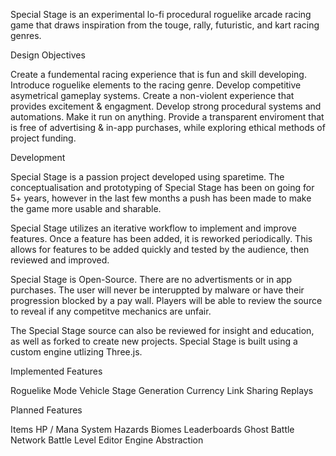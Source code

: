 Special Stage is an experimental lo-fi procedural roguelike arcade racing game that draws inspiration from the touge, rally, futuristic, and kart racing genres.

Design Objectives

Create a fundemental racing experience that is fun and skill developing.
Introduce roguelike elements to the racing genre.
Develop competitive asymetrical gameplay systems.
Create a non-violent experience that provides excitement & engagment.
Develop strong procedural systems and automations.
Make it run on anything.
Provide a transparent enviroment that is free of advertising & in-app purchases, while exploring ethical methods of project funding.

Development

Special Stage is a passion project developed using sparetime. The conceptualisation and prototyping of Special Stage has been on going for 5+ years, however in the last few months a push has been made to make the game more usable and sharable.

Special Stage utilizes an iterative workflow to implement and improve features. Once a feature has been added, it is reworked periodically. This allows for features to be added quickly and tested by the audience, then reviewed and improved.

Special Stage is Open-Source. There are no advertisments or in app purchases. The user will never be interuppted by malware or have their progression blocked by a pay wall. Players will be able to review the source to reveal if any competitve mechanics are unfair.

The Special Stage source can also be reviewed for insight and education, as well as forked to create new projects. Special Stage is built using a custom engine utlizing Three.js.

Implemented Features

Roguelike Mode
Vehicle
Stage Generation
Currency
Link Sharing
Replays

Planned Features

Items
HP / Mana System
Hazards
Biomes
Leaderboards
Ghost Battle
Network Battle
Level Editor
Engine Abstraction
